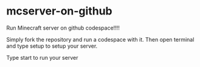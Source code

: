 # mcserver-on-github
Run Minecraft server on github codespace!!!!

Simply fork the repository and run a codespace with it. Then open terminal and type setup to setup your server. 


Type start to run your server

